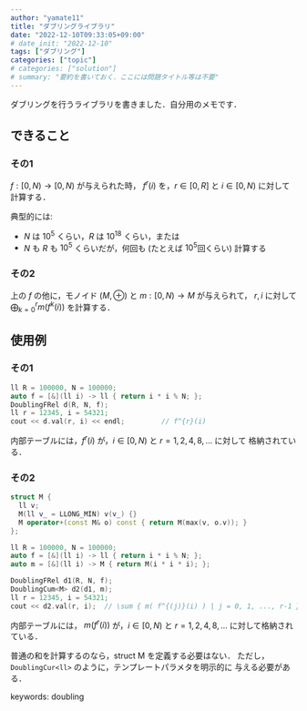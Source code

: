 ```yaml
---
author: "yamate11"
title: "ダブリングライブラリ"
date: "2022-12-10T09:33:05+09:00"
# date_init: "2022-12-10"
tags: ["ダブリング"]
categories: ["topic"]
# categories: ["solution"]
# summary: "要約を書いておく．ここには問題タイトル等は不要" 
---
```


<!-- タイトルはキーワードがインデックスされないかもしれないので，
     ここに書いておく -->
<!-- AtCoder *** Contest xxx - A*C xxx F - 問題タイトル の解法です．-->

ダブリングを行うライブラリを書きました．自分用のメモです．

## できること

### その1

$f : [0, N) \to [0, N)$ が与えられた時，
$f^{r}(i)$ を，$r \in [0, R]$ と $i \in [0, N)$ に対して計算する．

典型的には:

* $N$ は $10^5$ くらい，$R$ は $10^{18}$ くらい，または
* $N$ も $R$ も $10^5$ くらいだが，何回も (たとえば $10^5$回くらい)
  計算する

### その2

上の $f$ の他に，モノイド $(M, \oplus)$ と $m: [0, N) \to M$ が与えられて，
$r, i$ に対して
$\bigoplus_{k = 0}^{r} m(f^{k}(i))$ を計算する．

## 使用例

### その1

```cpp
ll R = 100000, N = 100000;
auto f = [&](ll i) -> ll { return i * i % N; };
DoublingFRel d(R, N, f);
ll r = 12345, i = 54321;
cout << d.val(r, i) << endl;         // f^{r}(i)
```

内部テーブルには，$f^{r}(i)$ が，$i \in [0, N)$ と
$r = 1, 2, 4, 8, \ldots$ に対して
格納されている．

### その2

```cpp
struct M {
  ll v;
  M(ll v_ = LLONG_MIN) v(v_) {}
  M operator+(const M& o) const { return M(max(v, o.v)); }
};

ll R = 100000, N = 100000;
auto f = [&](ll i) -> ll { return i * i % N; };
auto m = [&](ll i) -> M { return M(i * i * i); };

DoublingFRel d1(R, N, f);
DoublingCum<M> d2(d1, m);
ll r = 12345, i = 54321;
cout << d2.val(r, i);  // \sum { m( f^{(j)}(i) ) | j = 0, 1, ..., r-1 }

```

内部テーブルには，
$m( f^{r}(i) )$ が，$i \in [0, N)$ と
$r = 1, 2, 4, 8, \ldots$ に対して格納されている．

普通の和を計算するのなら，struct M を定義する必要はない．
ただし，`DoublingCur<ll>` のように，テンプレートパラメタを明示的に
与える必要がある．


keywords: doubling



